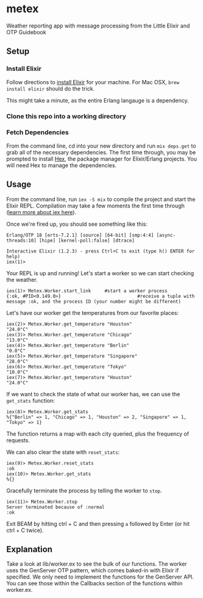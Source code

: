 # metex
Weather reporting app with message processing from the Little Elixir and OTP Guidebook

## Setup
### Install Elixir
Follow directions to [install Elixir](http://elixir-lang.org/install.html) for your machine. For Mac OSX, `brew install elixir` should do the trick.

This might take a minute, as the entire Erlang langauge is a dependency. 

### Clone this repo into a working directory

### Fetch Dependencies
From the command line, cd into your new directory and run `mix deps.get` to grab all of the necessary dependencies. The first time through, you may be prompted to install [Hex](https://hex.pm/), the package manager for Elixir/Erlang projects. You will need Hex to manage the dependencies.

## Usage
From the command line, run `iex -S mix` to compile the project and start the Elixir REPL. Compilation may take a few moments the first time through ([learn more about iex here](http://elixir-lang.org/docs/stable/iex/IEx.html)).

Once we're fired up, you should see something like this:

```
Erlang/OTP 18 [erts-7.2.1] [source] [64-bit] [smp:4:4] [async-threads:10] [hipe] [kernel-poll:false] [dtrace]

Interactive Elixir (1.2.3) - press Ctrl+C to exit (type h() ENTER for help)
iex(1)> 
```
Your REPL is up and running! Let's start a worker so we can start checking the weather.

```
iex(1)> Metex.Worker.start_link 	#start a worker process
{:ok, #PID<0.149.0>} 							#receive a tuple with message :ok, and the process ID (your number might be different)
```

Let's have our worker get the temperatures from our favorite places:
```
iex(2)> Metex.Worker.get_temperature "Houston"
"24.0°C"
iex(3)> Metex.Worker.get_temperature "Chicago"
"13.0°C"
iex(4)> Metex.Worker.get_temperature "Berlin"
"0.0°C"
iex(5)> Metex.Worker.get_temperature "Singapore"
"28.0°C"
iex(6)> Metex.Worker.get_temperature "Tokyo"
"10.0°C"
iex(7)> Metex.Worker.get_temperature "Houston"
"24.0°C"
```
If we want to check the state of what our worker has, we can use the `get_stats` function:
```
iex(8)> Metex.Worker.get_stats
%{"Berlin" => 1, "Chicago" => 1, "Houston" => 2, "Singapore" => 1, "Tokyo" => 1}
```
The function returns a map with each city queried, plus the frequency of requests.

We can also clear the state with `reset_stats`:
```
iex(9)> Metex.Worker.reset_stats
:ok
iex(10)> Metex.Worker.get_stats
%{}
```

Gracefully terminate the process by telling the worker to `stop`.
```
iex(11)> Metex.Worker.stop
Server terminated because of :normal
:ok
```
Exit BEAM by hitting ctrl + C and then pressing `a` followed by Enter (or hit ctrl + C twice).

## Explanation
Take a look at lib/worker.ex to see the bulk of our functions. The worker uses the GenServer OTP pattern, which comes baked-in with Elixir if specified. We only need to implement the functions for the GenServer API. You can see those within the Callbacks section of the functions within worker.ex. 
